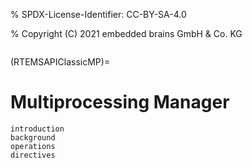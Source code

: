 % SPDX-License-Identifier: CC-BY-SA-4.0

% Copyright (C) 2021 embedded brains GmbH & Co. KG

```{index} multiprocessing
```

(RTEMSAPIClassicMP)=

# Multiprocessing Manager

```{toctree}
introduction
background
operations
directives
```
